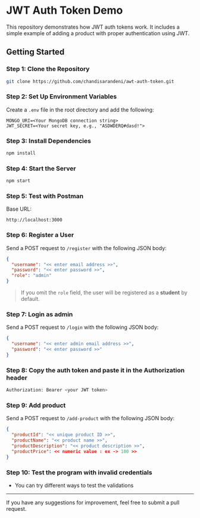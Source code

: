 # JWT Auth Token Demo

This repository demonstrates how JWT auth tokens work. It includes a simple example of adding a product with proper authentication using JWT.

## Getting Started

### Step 1: Clone the Repository
```sh
git clone https://github.com/chandisarandeni/awt-auth-token.git
```

### Step 2: Set Up Environment Variables

Create a `.env` file in the root directory and add the following:
```env
MONGO_URI=<Your MongoDB connection string>
JWT_SECRET=<Your secret key, e.g., "ASDWDERQ#dasd!">
```

### Step 3: Install Dependencies
```sh
npm install
```

### Step 4: Start the Server
```sh
npm start
```

### Step 5: Test with Postman

Base URL:
```
http://localhost:3000
```

### Step 6: Register a User

Send a POST request to `/register` with the following JSON body:
```json
{
  "username": "<< enter email address >>",
  "password": "<< enter password >>",
  "role": "admin"
}
```

> If you omit the `role` field, the user will be registered as a **student** by default.

### Step 7: Login as admin

Send a POST request to `/login` with the following JSON body:
```json
{
  "username": "<< enter admin email address >>",
  "password": "<< enter password >>"
}
```

### Step 8: Copy the auth token and paste it in the Authorization header
```sh
Authorization: Bearer <your JWT token>
```


### Step 9: Add product

Send a POST request to `/add-product` with the following JSON body:
```json
{
  "productId": "<< unique product ID >>",
  "productName": "<< product name >>",
  "productDescription": "<< product description >>",
  "productPrice": << numeric value : ex -> 100 >>
}
```

### Step 10: Test the program with invalid credentials

- You can try different ways to test the validations

---
If you have any suggestions for improvement, feel free to submit a pull request.